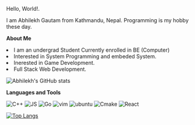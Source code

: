 Hello, World!.

I am Abhilekh Gautam from Kathmandu, Nepal. Programming is my hobby these day.


 **About Me**
     <li>I am an undergrad Student Currently enrolled in BE (Computer)</li>
     <li>Interested in System Programming and embeded System.</li>
     <li>Inerested in Game Development.</li>
     <li>Full Stack Web Development.</li>

![Abhilekh's GitHub stats](https://github-readme-stats.vercel.app/api?username=abhilekhgautam)

 **Languages and Tools**

![C++](https://img.shields.io/badge/C%2B%2B-00599C?style=for-the-badge&logo=c%2B%2B&logoColor=white)
![JS](https://img.shields.io/badge/JavaScript-323330?style=for-the-badge&logo=javascript&logoColor=F7DF1E)
![Go](https://img.shields.io/badge/Go-00ADD8?style=for-the-badge&logo=go&logoColor=white)
![vim](https://img.shields.io/badge/VIM-%2311AB00.svg?&style=for-the-badge&logo=vim&logoColor=white)
![ubuntu](https://img.shields.io/badge/Ubuntu-E95420?style=for-the-badge&logo=ubuntu&logoColor=white)
![Cmake](https://img.shields.io/badge/CMake-064F8C?style=for-the-badge&logo=cmake&logoColor=white)
![React](https://img.shields.io/badge/React-20232A?style=for-the-badge&logo=react&logoColor=61DAFB)

[![Top Langs](https://github-readme-stats.vercel.app/api/top-langs/?username=abhilekhgautam&langs_count=8&layout=compact)](https://github.com/abhilekhgautam/github-readme-stats)




<!---
Abhilekhgautam/Abhilekhgautam is a ✨ special ✨ repository because its `README.md` (this file) appears on your GitHub profile.
You can click the Preview link to take a look at your changes.
--->
